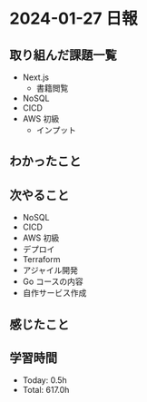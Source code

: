 # 2024-01-27 日報

## 取り組んだ課題一覧

- Next.js
  - 書籍閲覧
- NoSQL
- CICD
- AWS 初級
  - インプット

## わかったこと

## 次やること

- NoSQL
- CICD
- AWS 初級
- デプロイ
- Terraform
- アジャイル開発
- Go コースの内容
- 自作サービス作成

## 感じたこと

## 学習時間

- Today: 0.5h
- Total: 617.0h

